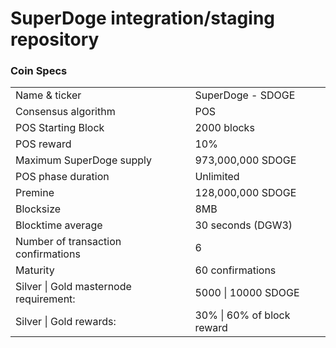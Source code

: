 SuperDoge integration/staging repository
=====================================



### Coin Specs

<table>
<tr><td>Name & ticker</td><td>SuperDoge - SDOGE</td></tr>
<tr><td>Consensus algorithm</td><td>POS</td></tr>
<tr><td>POS Starting Block</td><td>2000 blocks</td></tr>
<tr><td>POS reward </td><td>10%</td></tr>
<tr><td>Maximum SuperDoge supply </td><td>973,000,000 SDOGE</td></tr>
<tr><td>POS phase duration</td><td>Unlimited</td></tr>
<tr><td>Premine</td><td>128,000,000 SDOGE</td></tr>
<tr><td>Blocksize</td><td>8MB</td></tr>
<tr><td>Blocktime average</td><td>30 seconds (DGW3)</td></tr>
<tr><td>Number of transaction confirmations</td><td>6</td></tr>
<tr><td>Maturity</td><td>60 confirmations</td></tr>
<tr><td>Silver | Gold masternode requirement:</td><td>5000 | 10000 SDOGE</td></tr>
<tr><td>Silver | Gold rewards:</td><td>    30% | 60% of block reward</td></tr>
</table>

